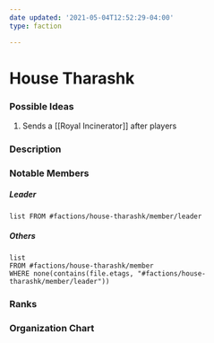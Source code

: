 ```yaml
---
date updated: '2021-05-04T12:52:29-04:00'
type: faction

---
```




# House Tharashk

### Possible Ideas
1. Sends a [[Royal Incinerator]] after players

### Description



### Notable Members

##### Leader

```dataview
list FROM #factions/house-tharashk/member/leader
```

##### Others

```dataview
list 
FROM #factions/house-tharashk/member 
WHERE none(contains(file.etags, "#factions/house-tharashk/member/leader"))
```

### Ranks

### Organization Chart
